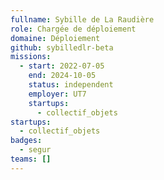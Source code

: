 ```yaml
---
fullname: Sybille de La Raudière
role: Chargée de déploiement
domaine: Déploiement
github: sybilledlr-beta
missions:
  - start: 2022-07-05
    end: 2024-10-05
    status: independent
    employer: UT7
    startups:
      - collectif_objets
startups:
  - collectif_objets
badges:
  - segur
teams: []
---
```

